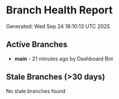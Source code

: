 # Branch Health Report
Generated: Wed Sep 24 18:10:13 UTC 2025

## Active Branches
- **main** - 21 minutes ago by Dashboard Bot

## Stale Branches (>30 days)
No stale branches found

